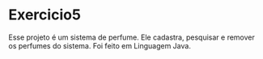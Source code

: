 # Exercicio5
Esse projeto é um sistema de perfume. Ele cadastra, pesquisar e remover os perfumes do sistema.
Foi feito em Linguagem Java.